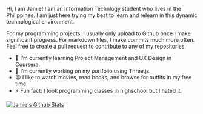 Hi, I am Jamie! I am an Information Technlogy student who lives in the Philippines. I am just here trying my best to learn and relearn in this dynamic technological environment.

For my programming projects, I usually only upload to Github once I make significant progress. For markdown files, I make commits much more often. Feel free to create a pull request to contribute to any of my repositories.

- 🌱 I’m currently learning Project Management and UX Design in Coursera.
- 🔭 I’m currently working on my portfolio using Three.js.
- 😀 I like to watch movies, read books, and browse for outfits in my free time.
- ⚡ Fun fact: I took programming classes in highschool but I hated it. 

[![Jamie's Github Stats](https://github-readme-stats.vercel.app/api?username=jamienewtron)](https://github.com/anuraghazra/github-readme-stats)
